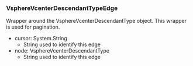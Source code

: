 ### VsphereVcenterDescendantTypeEdge
Wrapper around the VsphereVcenterDescendantType object. This wrapper is used for pagination.

- cursor: System.String
  - String used to identify this edge
- node: VsphereVcenterDescendantType
  - String used to identify this edge
